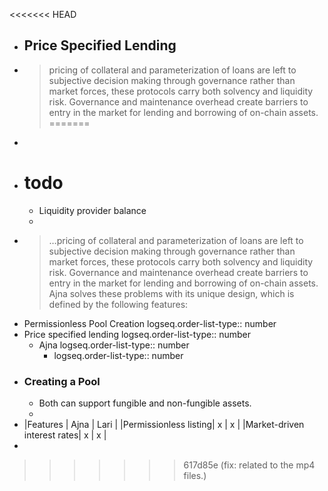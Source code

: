 <<<<<<< HEAD
- Price Specified Lending
	-
- > pricing of collateral and parameterization of loans are left to subjective decision making through governance rather than market forces, these protocols carry both solvency and liquidity risk. Governance and maintenance overhead create barriers to entry in the market for lending and borrowing of on-chain assets.
=======
-
- # todo
	- Liquidity provider balance
	-
- > …pricing of collateral and parameterization of loans are left to subjective decision making through governance rather than market forces, these protocols carry both solvency and liquidity risk. Governance and maintenance overhead create barriers to entry in the market for lending and borrowing of on-chain assets. Ajna solves these problems with its unique design, which is defined by the following features:
- Permissionless Pool Creation
  logseq.order-list-type:: number
- Price specified lending
  logseq.order-list-type:: number
	- Ajna
	  logseq.order-list-type:: number
		- logseq.order-list-type:: number
- ### Creating a Pool
	- Both can support fungible and non-fungible assets.
	-
- |Features | Ajna | Lari |
  |Permissionless listing| x | x |
  |Market-driven interest rates| x | x |
-
>>>>>>> 617d85e (fix: related to the mp4 files.)
